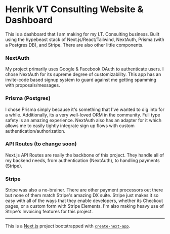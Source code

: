 # Henrik VT Consulting Website & Dashboard

This is a dashboard that I am making for my I.T. Consulting business. Built using the hypebeast stack of Next.js/React/Tailwind, NextAuth, Prisma (with a Postgres DB), and Stripe. There are also other little components.

### NextAuth
My project primarily uses Google & Facebook OAuth to authenticate users. I chose NextAuth for its supreme degree of customizability. This app has an invite-code based signup system to guard against me getting spamming with proposals/messages. 

### Prisma (Postgres)
I chose Prisma simply because it's something that I've wanted to dig into for a while. Additionally, its a very well-loved ORM in the community. Full type safety is an amazing experience. NextAuth also has an adapter for it which allows me to easily tightly integrate sign up flows with custom authentication/authorization.

### API Routes (to change soon)
Next.js API Routes are really the backbone of this project. They handle all of my backend needs, from authentication (NextAuth), to handling payments (Stripe).

### Stripe  
Stripe was also a no-brainer. There are other payment processors out there but none of them match Stripe's amazing DX suite. Stripe just makes it so easy with all of the ways that they enable developers, whether its Checkout pages, or a custom form with Stripe Elements. I'm also making heavy use of Stripe's Invoicing features for this project.

---
This is a [Next.js](https://nextjs.org/) project bootstrapped with [`create-next-app`](https://github.com/vercel/next.js/tree/canary/packages/create-next-app).
